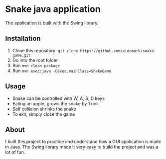 # Snake java application

The application is built with the Swing library.

## Installation

1. Clone this repository: `git clone https://github.com/vidomark/snake-game.git`
2. Go into the root folder
3. Run `mvn clean package`
4. Run `mvn exec:java -Dexec.mainClass=SnakeGame`

## Usage

- Snake can be controlled with W, A, S, D keys
- Eating an apple, grows the snake by 1 unit
- Self collision shrinks the snake
- To exit, simply close the game

## About

I built this project to practice and understand how a GUI application is made in Java. The Swing library made it very easy to build the project and was a lot of fun.
